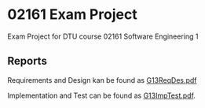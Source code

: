 # 02161 Exam Project
Exam Project for DTU course 02161 Software Engineering 1
## Reports
Requirements and Design kan be found as [G13ReqDes.pdf](RequirementsAndDesign/G13ReqDes.pdf)

Implementation and Test can be found as [G13ImpTest.pdf](ImplementationAndTest/G13ImpTest.pdf).
